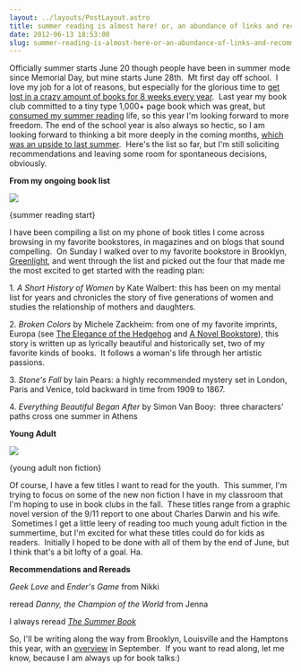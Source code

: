```yaml
---
layout: ../layouts/PostLayout.astro
title: summer reading is almost here! or, an abundance of links and recommendations to help you craft your own summer reading list.
date: 2012-06-13 18:53:00
slug: summer-reading-is-almost-here-or-an-abundance-of-links-and-recommendations-to-help-you-craft-your-own-summer-reading-list
---
```


Officially summer starts June 20 though people have been in summer mode since Memorial Day, but mine starts June 28th.  Mt first day off school.  I love my job for a lot of reasons, but especially for the glorious time to [get lost in a crazy amount of books for 8 weeks every year](http://akindoflibrary.blogspot.com/search/label/summer%20reading).  Last year my book club committed to a tiny type 1,000+ page book which was great, but [consumed my summer reading](http://akindoflibrary.blogspot.com/2011/09/infinite-jest-very-general-response-to.html) life, so this year I'm looking forward to more freedom. The end of the school year is also always so hectic, so I am looking forward to thinking a bit more deeply in the coming months, [which was an upside to last summer](http://akindoflibrary.blogspot.com/2011/08/we-tipped-over-half-way-point-for.html).  Here's the list so far, but I'm still soliciting recommendations and leaving some room for spontaneous decisions, obviously.  
  

**From my ongoing book list**

[![](http://2.bp.blogspot.com/-YKtDAnYGyoA/T9fV1JnGRHI/AAAAAAAAAr4/IY15xng0pKA/s320/mail.jpeg)](http://2.bp.blogspot.com/-YKtDAnYGyoA/T9fV1JnGRHI/AAAAAAAAAr4/IY15xng0pKA/s1600/mail.jpeg)

{summer reading start}

I have been compiling a list on my phone of book titles I come across browsing in my favorite bookstores, in magazines and on blogs that sound compelling.  On Sunday I walked over to my favorite bookstore in Brooklyn, [Greenlight](http://greenlightbookstore.com/), and went through the list and picked out the four that made me the most excited to get started with the reading plan:  
  
1\. _A Short History of Women_ by Kate Walbert: this has been on my mental list for years and chronicles the story of five generations of women and studies the relationship of mothers and daughters.  
  
2\. _Broken Colors_ by Michele Zackheim: from one of my favorite imprints, Europa (see [The Elegance of the Hedgehog](http://akindoflibrary.blogspot.com/2009/06/kindred-souls.html) and [A Novel Bookstore](http://akindoflibrary.blogspot.com/2012/02/perfect-vacation-book-for-lover-of.html)), this story is written up as lyrically beautiful and historically set, two of my favorite kinds of books.  It follows a woman's life through her artistic passions.  
  
3\. _Stone's Fall_ by Iain Pears: a highly recommended mystery set in London, Paris and Venice, told backward in time from 1909 to 1867.  
  
4\. _Everything Beautiful Began After_ by Simon Van Booy:  three characters' paths cross one summer in Athens  
  

**Young Adult**

  

[![](http://3.bp.blogspot.com/-pBTrOKJMLuk/T9fV3eyIkEI/AAAAAAAAAsA/mVZR8WGasTY/s320/mail-1.jpeg)](http://3.bp.blogspot.com/-pBTrOKJMLuk/T9fV3eyIkEI/AAAAAAAAAsA/mVZR8WGasTY/s1600/mail-1.jpeg)

{young adult non fiction}  
  
  

Of course, I have a few titles I want to read for the youth.  This summer, I'm trying to focus on some of the new non fiction I have in my classroom that I'm hoping to use in book clubs in the fall.  These titles range from a graphic novel version of the 9/11 report to one about Charles Darwin and his wife.  Sometimes I get a little leery of reading too much young adult fiction in the summertime, but I'm excited for what these titles could do for kids as readers.  Initially I hoped to be done with all of them by the end of June, but I think that's a bit lofty of a goal. Ha.

  

**Recommendations and Rereads**

_Geek Love_ and _Ender's Game_ from Nikki

reread _Danny, the Champion of the World_ from Jenna

I always reread _[The Summer Book](http://akindoflibrary.blogspot.com/2010/08/my-favorite-summer-book-of-all-time-i.html)_  

  

So, I'll be writing along the way from Brooklyn, Louisville and the Hamptons this year, with an [overview](http://akindoflibrary.blogspot.com/search/label/summer%20reading%20conclusion) in September.  If you want to read along, let me know, because I am always up for book talks:)